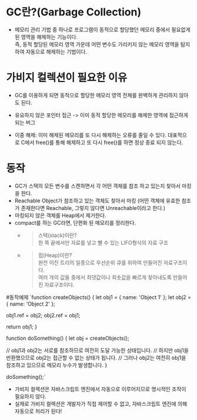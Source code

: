 # GC란?(Garbage Collection)

- 메모리 관리 기법 중 하나로 프로그램이 동적으로 할당했던 메모리 중에서 필요없게 된 영역을 해제하는 기능이다. <br> 즉, 동적 할당된 메모리 영역 가운데 어떤 변수도 가리키지 않는 메모리 영역을 탐지하여 자동으로 해제하는 기법이다.

# 가비지 컬렉션이 필요한 이유

- GC를 이용하게 되면 동적으로 할당한 메모리 영역 전체를 완벽하게 관리하지 않아도 된다.

- 유요하지 않은 포인터 접근 -> 이미 동적 할당한 메모리를 해제한 영역에 접근하게 되는 버그

- 이중 해제: 이미 해제된 메모리를 또 다시 해제하는 오류를 줄일 수 있다. 대표적으로 C에서 free()를 통해 해제하고 또 다시 free()를 하면 정상 종료 되지 않는다.

# 동작

- GC가 스택의 모든 변수를 스켄하면서 각 어떤 객체를 참조 하고 있는지 찾아서 마킹을 한다.
- Reachable Object가 참조하고 있는 객체도 찾아서 마킹 (어떤 객체에 유효한 참조가 존재한다면 Reachable, 그렇지 않다면 Unreachable이라고 한다.)
- 마킹되지 않은 객체를 Heap에서 제거한다.
- compact를 하는 GC라면, 단편화 된 메모리를 정리한다.
  - > 스택(stack)이란? <br> 한 쪽 끝에서만 자료를 넣고 뺼 수 있는 LIFO형식의 자료 구조
  - > 힙(Heap)이란? <br> 완전 이진 트리의 일종으로 우선순위 큐를 위하여 만들어진 자료구조이다. <br> 여러 개의 값들 중에서 최댓값이나 최솟값을 빠르게 찾아내도록 만들어진 자료구조이다.

#동작예제
`function createObjects() {
let obj1 = { name: 'Object 1' };
let obj2 = { name: 'Object 2' };

obj1.ref = obj2;
obj2.ref = obj1;

return obj1;
}

function doSomething() {
let obj = createObjects();

// obj1과 obj2는 서로를 참조하므로 여전히 도달 가능한 상태입니다.
// 하지만 obj1을 반환했으므로 obj2는 접근할 수 없는 상태가 됩니다.
// 그러나 obj2는 여전히 obj1을 참조하고 있으므로 메모리 누수가 발생합니다.
}

doSomething();`

- 가비지 컬렉션은 자바스크립트 엔진에서 자동으로 이루어지므로 명시적인 조작이 필요하지 않다.
- 실제로 가비지 컬렉션은 개발자가 직접 제어할 수 없고, 자바스크립트 엔진에 의해 자동으로 처리가 된다!
